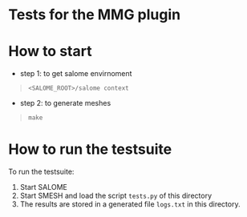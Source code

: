 # Tests for the MMG plugin

How to start
========

- step 1: to get salome envirnoment
> `<SALOME_ROOT>/salome context`
- step 2: to generate meshes
> `make`

How to run the testsuite
========

To run the testsuite:
1. Start SALOME
2. Start SMESH and load the script `tests.py` of this directory
3. The results are stored in a generated file `logs.txt` in this directory.
